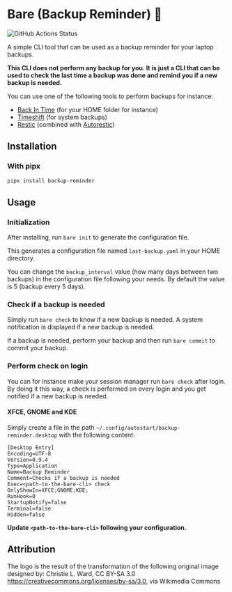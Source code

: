 # Bare (Backup Reminder) 🐻

![GitHub Actions Status](https://github.com/groovytron/bare/actions/workflows/ci.yaml/badge.svg?branch=main)

A simple CLI tool that can be used as a backup reminder for your laptop backups.

**This CLI does not perform any backup for you. It is just a CLI that
can be used to check the last time a backup was done and remind you if
a new backup is needed.**

You can use one of the following tools to perform backups for instance:

- [Back In Time](https://github.com/bit-team/backintime) (for your HOME folder for instance)
- [Timeshift](https://github.com/linuxmint/timeshift) (for system backups)
- [Restic](https://restic.net/) (combined with [Autorestic](https://autorestic.vercel.app/))

## Installation

### With pipx

```bash
pipx install backup-reminder
```

## Usage

### Initialization

After installing, run `bare init` to generate the configuration file.

This generates a configuration file named `last-backup.yaml` in
your HOME directory.

You can change the `backup_interval` value (how many days between two backups)
in the configuration file following your needs. By default the value is 5
(backup every 5 days).

### Check if a backup is needed

Simply run `bare check` to know if a new backup is needed.
A system notification is displayed if a new backup is needed.

If a backup is needed, perform your backup and then run `bare commit` to
commit your backup.

### Perform check on login

You can for instance make your session manager run `bare check` after login.
By doing it this way, a check is performed on every login and you get notified
if a new backup is needed.

#### XFCE, GNOME and KDE

Simply create a file in the path `~/.config/autostart/backup-reminder.desktop` with the following content:

```config
[Desktop Entry]
Encoding=UTF-8
Version=0.9.4
Type=Application
Name=Backup Reminder
Comment=Checks if a backup is needed
Exec=<path-to-the-bare-cli> check
OnlyShowIn=XFCE;GNOME;KDE;
RunHook=0
StartupNotify=false
Terminal=false
Hidden=false
```

**Update `<path-to-the-bare-cli>` following your configuration.**

## Attribution

The logo is the result of the transformation of the following original image
designed by: Christie L. Ward, CC BY-SA 3.0
<https://creativecommons.org/licenses/by-sa/3.0>, via Wikimedia Commons
